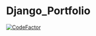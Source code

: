 # Django_Portfolio
[![CodeFactor](https://www.codefactor.io/repository/github/frai3mega/django_portfolio/badge)](https://www.codefactor.io/repository/github/frai3mega/django_portfolio)